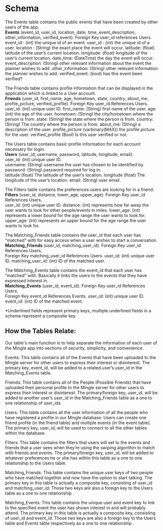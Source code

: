 # Schema
The Events table contains the public events that have been created by other users of the app.   
**Events** (event_id, user_id, location, date, time, event_description, other_information, verified_event). 
	Foreign Key user_id references Users. 
event_id : (int) the unique id of an event. 
user_id : (int) the unique id of a user. 
location : (String) the exact place the event will occur. 
latitude: (float) latitude of the user’s current location. 
longitude: (float) longitude of the user’s current location. 
date_time: (DateTime) the day the event will occur. 
event_description: (String) other relevant information about the event the planner wishes to add. 
other_information: (String) other relevant information the planner wishes to add. 
verified_event: (bool) has this event been verified?   

The Friends table contains profile information that can be displayed in the application which is linked to a User account.  
**Friends** (user_id, first_name, age, hometown, state, country, about_me, profile_picture, verified_profile). 
	Foreign Key user_id References Users. 
user_id: (int) unique user ID. 
first_name: (String) first name of the user. 
age: (int) the age of the user. 
hometown: (String) the city/hometown where the person is from. 
state: (String) the state where the person is from. 
country: (String) The country where the person is from. 
about_me: (String) a description of the user. 
profile_picture (varbinary(MAX)) the profile picture for the user. 
verified_profile (Bool) Is this user verified or not.  

The Users table contains basic profile information for each account necessary for login.   
**Users** (user_id, username, password, latitude, longitude, email).  
user_id: (int) unique user ID.  
username: (String) username the user has chosen to be identified by.  
password: (String) password required for log in.  
latitude (float) The latitude of the user’s location. 
longitude (float) The longitude of the user’s location. 
email: (String) user email. 

The Filters table contains the preferences users are looking for in a friend.  
**Filters** (user_id, distance, lower_age, upper_age). 
	Foreign Key user_id References Users,  
user_id: (int) unique user ID. 
distance: (int) represents how far away the user wants to look for other people/events in miles. 
lower_age: (int) represents a lower bound for the age range the user wants to look for.  
upper_age: (int) represents an upper bound for the age range the user wants to look for.  

The Matching_Friends table contains the user_id that each user has “matched” with for easy access when a user wishes to start a conversation.  
**Matching_Friends** (user_id, matching_user_id). 
	Foreign Key user_id References Users,  
	Foreign Key matching_user_id References Users. 
user_id: (int) unique user ID. 
matching_user_id: (int) ID of the matched user. 

The Matching_Events table contains the event_id that each user has “matched” with. Basically it links the users to the events that they have expressed interest in.   
**Matching_Events** (user_id, event_id). 
	Foreign Key user_id References Users,  
	Foreign Key event_id References Events. 
user_id: (int) unique user ID. 
event_id: (int) ID of the matched event. 


*Underlined fields represent primary keys, multiple underlined fields in a schema represent a composite key.  

## How the Tables Relate:  
Our table's main function is to help separate the information of each user of the Mingle app into sections of security, simplicity, and convenience.  

Events: This table contains all of the Events that have been uploaded to the Mingle server for other users to express their interest or disinterest. The primary key, event_id, will be added to a related user’s user_id in the Matching_Events table.  

Friends: This table contains all of the People (Possible Friends) that have uploaded their personal profile to the Mingle server for other users to express their interest or disinterest. The primary/foreign key, user_id, will be added to another user’s user_id in the Matching_Friends table as a one to one relationship of user_ids.

Users: This table contains all the user information of all the people who have registered a profile in our Mingle database. Users can create one friend profile (in the friend table) and multiple events (in the event table). The primary key, user_id, will be used to connect to all the other tables within the database.

Filters: This table contains the filters that users will set to the events and friends that a user sees when they’re using the swiping algorithm to match with friends and events. The primary/foreign key, user_id, will be added to whatever preferences he or she has within this table as a one to one relationship to the Users table.

Matching_Friends: This table contains the unique user keys of two people who have matched together and now have the option to start talking. The primary key in this table is actually a composite key, consisting of user_id and matching_user_id. Those two keys are also a foreign key to the Users table as a one to one relationship .

Matching_Events: This table contains the unique user and event key to link to the specified event the user has shown interest in and will probably attend. The primary key in this table is actually a composite key, consisting of user_id and event_id. Those two keys are also a foreign key to the Users table and Events table respectively as a one to one relationship .
